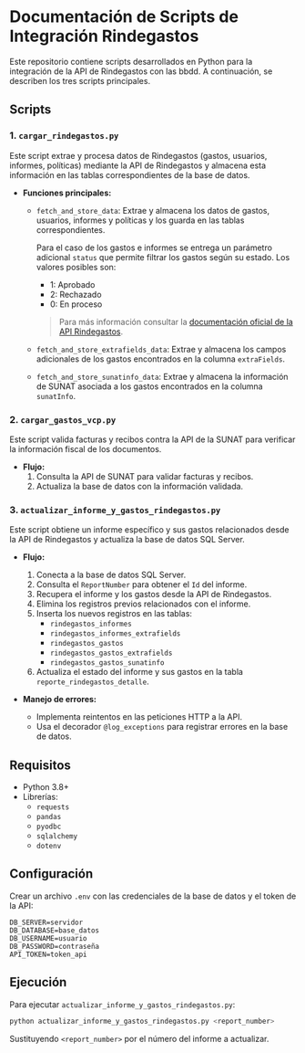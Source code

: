 # Documentación de Scripts de Integración Rindegastos

Este repositorio contiene scripts desarrollados en Python para la integración de la API de Rindegastos con las bbdd. A continuación, se describen los tres scripts principales.

## Scripts

### 1. `cargar_rindegastos.py`

Este script extrae y procesa datos de Rindegastos (gastos, usuarios, informes, políticas) mediante la API de Rindegastos y almacena esta información en las tablas correspondientes de la base de datos.

- **Funciones principales:**
  - `fetch_and_store_data`: Extrae y almacena los datos de gastos, usuarios, informes y políticas y los guarda en las tablas correspondientes. 

    Para el caso de los gastos e informes se entrega un parámetro adicional `status` que permite filtrar los gastos según su estado. Los valores posibles son:  
    - 1: Aprobado
    - 2: Rechazado
    - 0: En proceso   
         
    >  Para más información consultar la [documentación oficial de la API Rindegastos](https://rindegastos.com/documentaci%C3%B3n-api).  

  - `fetch_and_store_extrafields_data`: Extrae y almacena los campos adicionales de los gastos encontrados en la columna `extraFields`.
  - `fetch_and_store_sunatinfo_data`: Extrae y almacena la información de SUNAT asociada a los gastos encontrados en la columna `sunatInfo`.

### 2. `cargar_gastos_vcp.py`

Este script valida facturas y recibos contra la API de la SUNAT para verificar la información fiscal de los documentos.

- **Flujo:**
  1. Consulta la API de SUNAT para validar facturas y recibos.
  2. Actualiza la base de datos con la información validada.

### 3. `actualizar_informe_y_gastos_rindegastos.py`

Este script obtiene un informe específico y sus gastos relacionados desde la API de Rindegastos y actualiza la base de datos SQL Server.

- **Flujo:**

  1. Conecta a la base de datos SQL Server.
  2. Consulta el `ReportNumber` para obtener el `Id` del informe.
  3. Recupera el informe y los gastos desde la API de Rindegastos.
  4. Elimina los registros previos relacionados con el informe.
  5. Inserta los nuevos registros en las tablas:
     - `rindegastos_informes`
     - `rindegastos_informes_extrafields`
     - `rindegastos_gastos`
     - `rindegastos_gastos_extrafields`
     - `rindegastos_gastos_sunatinfo`
  6. Actualiza el estado del informe y sus gastos en la tabla `reporte_rindegastos_detalle`.

- **Manejo de errores:**

  - Implementa reintentos en las peticiones HTTP a la API.
  - Usa el decorador `@log_exceptions` para registrar errores en la base de datos.

## Requisitos

- Python 3.8+
- Librerías:
  - `requests`
  - `pandas`
  - `pyodbc`
  - `sqlalchemy`
  - `dotenv`

## Configuración

Crear un archivo `.env` con las credenciales de la base de datos y el token de la API:

```
DB_SERVER=servidor
DB_DATABASE=base_datos
DB_USERNAME=usuario
DB_PASSWORD=contraseña
API_TOKEN=token_api
```

## Ejecución

Para ejecutar `actualizar_informe_y_gastos_rindegastos.py`:

```bash
python actualizar_informe_y_gastos_rindegastos.py <report_number>
```

Sustituyendo `<report_number>` por el número del informe a actualizar.


